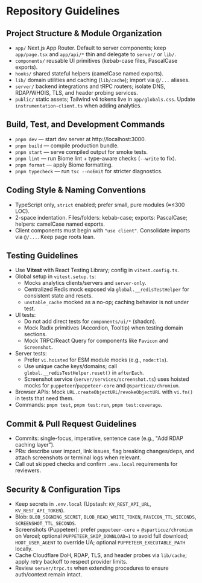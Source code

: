 # Repository Guidelines

## Project Structure & Module Organization
- `app/` Next.js App Router. Default to server components; keep `app/page.tsx` and `app/api/*` thin and delegate to `server/` or `lib/`.
- `components/` reusable UI primitives (kebab-case files, PascalCase exports).
- `hooks/` shared stateful helpers (camelCase named exports).
- `lib/` domain utilities and caching (`lib/cache`); import via `@/...` aliases.
- `server/` backend integrations and tRPC routers; isolate DNS, RDAP/WHOIS, TLS, and header probing services.
- `public/` static assets; Tailwind v4 tokens live in `app/globals.css`. Update `instrumentation-client.ts` when adding analytics.

## Build, Test, and Development Commands
- `pnpm dev` — start dev server at http://localhost:3000.
- `pnpm build` — compile production bundle.
- `pnpm start` — serve compiled output for smoke tests.
- `pnpm lint` — run Biome lint + type-aware checks (`--write` to fix).
- `pnpm format` — apply Biome formatting.
- `pnpm typecheck` — run `tsc --noEmit` for stricter diagnostics.

## Coding Style & Naming Conventions
- TypeScript only, `strict` enabled; prefer small, pure modules (≈≤300 LOC).
- 2-space indentation. Files/folders: kebab-case; exports: PascalCase; helpers: camelCase named exports.
- Client components must begin with `"use client"`. Consolidate imports via `@/...`. Keep page roots lean.

## Testing Guidelines
- Use **Vitest** with React Testing Library; config in `vitest.config.ts`.
- Global setup in `vitest.setup.ts`:
  - Mocks analytics clients/servers and `server-only`.
  - Centralized Redis mock exposed via `global.__redisTestHelper` for consistent state and resets.
  - `unstable_cache` mocked as a no-op; caching behavior is not under test.
- UI tests:
  - Do not add direct tests for `components/ui/*` (shadcn).
  - Mock Radix primitives (Accordion, Tooltip) when testing domain sections.
  - Mock TRPC/React Query for components like `Favicon` and `Screenshot`.
- Server tests:
  - Prefer `vi.hoisted` for ESM module mocks (e.g., `node:tls`).
  - Use unique cache keys/domains; call `global.__redisTestHelper.reset()` in `afterEach`.
  - Screenshot service (`server/services/screenshot.ts`) uses hoisted mocks for `puppeteer`/`puppeteer-core` and `@sparticuz/chromium`.
- Browser APIs: Mock `URL.createObjectURL`/`revokeObjectURL` with `vi.fn()` in tests that need them.
- Commands: `pnpm test`, `pnpm test:run`, `pnpm test:coverage`.

## Commit & Pull Request Guidelines
- Commits: single-focus, imperative, sentence case (e.g., "Add RDAP caching layer").
- PRs: describe user impact, link issues, flag breaking changes/deps, and attach screenshots or terminal logs when relevant.
- Call out skipped checks and confirm `.env.local` requirements for reviewers.

## Security & Configuration Tips
- Keep secrets in `.env.local` (Upstash: `KV_REST_API_URL`, `KV_REST_API_TOKEN`).
- Blob: `BLOB_SIGNING_SECRET`, `BLOB_READ_WRITE_TOKEN`, `FAVICON_TTL_SECONDS`, `SCREENSHOT_TTL_SECONDS`.
- Screenshots (Puppeteer): prefer `puppeteer-core` + `@sparticuz/chromium` on Vercel; optional `PUPPETEER_SKIP_DOWNLOAD=1` to avoid full download; `HOOT_USER_AGENT` to override UA; optional `PUPPETEER_EXECUTABLE_PATH` locally.
- Cache Cloudflare DoH, RDAP, TLS, and header probes via `lib/cache`; apply retry backoff to respect provider limits.
- Review `server/trpc.ts` when extending procedures to ensure auth/context remain intact.

